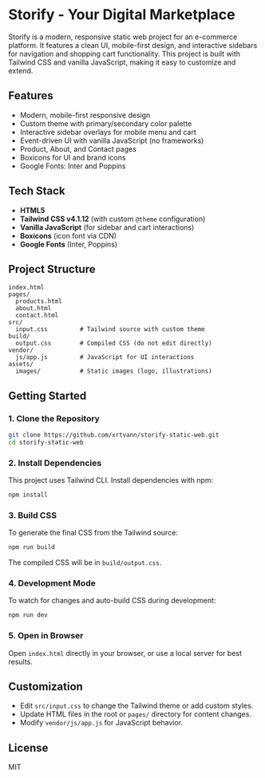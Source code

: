 # Storify - Your Digital Marketplace

Storify is a modern, responsive static web project for an e-commerce platform. It features a clean UI, mobile-first design, and interactive sidebars for navigation and shopping cart functionality. This project is built with Tailwind CSS and vanilla JavaScript, making it easy to customize and extend.

## Features

- Modern, mobile-first responsive design
- Custom theme with primary/secondary color palette
- Interactive sidebar overlays for mobile menu and cart
- Event-driven UI with vanilla JavaScript (no frameworks)
- Product, About, and Contact pages
- Boxicons for UI and brand icons
- Google Fonts: Inter and Poppins

## Tech Stack

- **HTML5**
- **Tailwind CSS v4.1.12** (with custom `@theme` configuration)
- **Vanilla JavaScript** (for sidebar and cart interactions)
- **Boxicons** (icon font via CDN)
- **Google Fonts** (Inter, Poppins)

## Project Structure

```
index.html
pages/
  products.html
  about.html
  contact.html
src/
  input.css         # Tailwind source with custom theme
build/
  output.css        # Compiled CSS (do not edit directly)
vendor/
  js/app.js         # JavaScript for UI interactions
assets/
  images/           # Static images (logo, illustrations)
```

## Getting Started

### 1. Clone the Repository

```bash
git clone https://github.com/xrtvann/storify-static-web.git
cd storify-static-web
```

### 2. Install Dependencies

This project uses Tailwind CLI. Install dependencies with npm:

```bash
npm install
```

### 3. Build CSS

To generate the final CSS from the Tailwind source:

```bash
npm run build
```

The compiled CSS will be in `build/output.css`.

### 4. Development Mode

To watch for changes and auto-build CSS during development:

```bash
npm run dev
```

### 5. Open in Browser

Open `index.html` directly in your browser, or use a local server for best results.

## Customization

- Edit `src/input.css` to change the Tailwind theme or add custom styles.
- Update HTML files in the root or `pages/` directory for content changes.
- Modify `vendor/js/app.js` for JavaScript behavior.

## License

MIT
